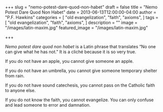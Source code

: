 +++
slug = "nemo-potest-dare-quod-non-habet"
draft = false
title = "Nemo Potest Dare Quod Non Habet"
date = 2013-06-13T12:00:00-04:00
author = "P.F. Hawkins"
categories = [
  "old evangelization",
  "faith",
  "axioms",
]
tags = [
  "old evangelization",
  "faith",
  "axioms",
]
description = ""
image = "/images/latin-maxim.jpg"
featured_image = "/images/latin-maxim.jpg"

+++

_Nemo potest dare quod non habet_ is a Latin phrase that translates “No one can give what he has not.” It is a cliché because it is so very true. 

If you do not have an apple, you cannot give someone an apple. 

If you do not have an umbrella, you cannot give someone temporary shelter from rain. 

If you do not have sound catechesis, you cannot pass on the Catholic faith to anyone else. 

If you do not know the faith, you cannot evangelize. You can only confuse and lead someone to error and damnation. 

